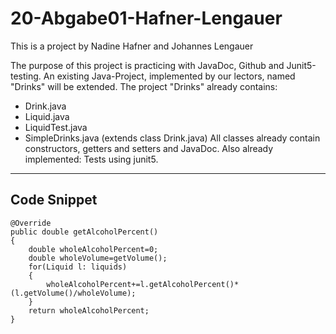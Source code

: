 # 20-Abgabe01-Hafner-Lengauer
This is a project by Nadine Hafner and Johannes Lengauer

The purpose of this project is practicing with JavaDoc, Github and Junit5-testing.
An existing Java-Project, implemented by our lectors, named "Drinks" will be extended.
The project "Drinks" already contains:
- Drink.java
- Liquid.java
- LiquidTest.java
- SimpleDrinks.java (extends class Drink.java)
All classes already contain constructors, getters and setters and JavaDoc. Also already implemented: Tests using junit5.
******

## Code Snippet

```
@Override  
public double getAlcoholPercent()  
{  
    double wholeAlcoholPercent=0;  
    double wholeVolume=getVolume();  
    for(Liquid l: liquids)  
    {  
        wholeAlcoholPercent+=l.getAlcoholPercent()*(l.getVolume()/wholeVolume);  
    }  
    return wholeAlcoholPercent;  
} 
```